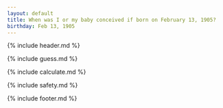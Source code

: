 ```yaml
---
layout: default
title: When was I or my baby conceived if born on February 13, 1905?
birthday: Feb 13, 1905
---
```


{% include header.md %}

{% include guess.md %}

{% include calculate.md %}

{% include safety.md %}

{% include footer.md %}



